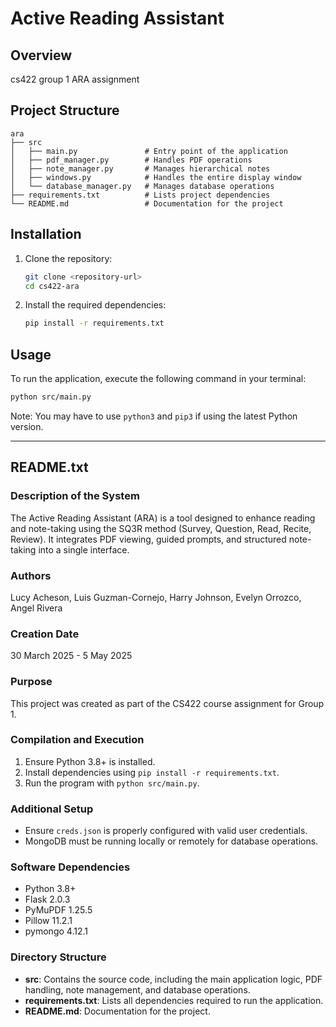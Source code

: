 # Active Reading Assistant

## Overview
cs422 group 1 ARA assignment

## Project Structure
```
ara
├── src
│   ├── main.py               # Entry point of the application
│   ├── pdf_manager.py        # Handles PDF operations
│   ├── note_manager.py       # Manages hierarchical notes
│   ├── windows.py            # Handles the entire display window
│   └── database_manager.py   # Manages database operations
├── requirements.txt          # Lists project dependencies
└── README.md                 # Documentation for the project
```

## Installation
1. Clone the repository:
   ```bash
   git clone <repository-url>
   cd cs422-ara
   ```

2. Install the required dependencies:
   ```bash
   pip install -r requirements.txt
   ```

## Usage
To run the application, execute the following command in your terminal:
```bash
python src/main.py
```

Note: You may have to use `python3` and `pip3` if using the latest Python version.

---

## README.txt
### Description of the System
The Active Reading Assistant (ARA) is a tool designed to enhance reading and note-taking using the SQ3R method (Survey, Question, Read, Recite, Review). It integrates PDF viewing, guided prompts, and structured note-taking into a single interface.

### Authors
Lucy Acheson, Luis Guzman-Cornejo, Harry Johnson, Evelyn Orrozco, Angel Rivera

### Creation Date
30 March 2025 - 5 May 2025

### Purpose
This project was created as part of the CS422 course assignment for Group 1.

### Compilation and Execution
1. Ensure Python 3.8+ is installed.
2. Install dependencies using `pip install -r requirements.txt`.
3. Run the program with `python src/main.py`.

### Additional Setup
- Ensure `creds.json` is properly configured with valid user credentials.
- MongoDB must be running locally or remotely for database operations.

### Software Dependencies
- Python 3.8+
- Flask 2.0.3
- PyMuPDF 1.25.5
- Pillow 11.2.1
- pymongo 4.12.1

### Directory Structure
- **src**: Contains the source code, including the main application logic, PDF handling, note management, and database operations.
- **requirements.txt**: Lists all dependencies required to run the application.
- **README.md**: Documentation for the project.
